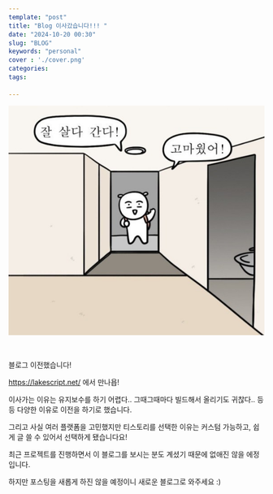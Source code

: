 ```yaml
---
template: "post"
title: "Blog 이사갔습니다!!! "
date: "2024-10-20 00:30"
slug: "BLOG"
keywords: "personal"
cover : './cover.png'
categories: 
tags: 

---
```


![move](./2.jpeg)

<br>

블로그 이전했습니다!

https://lakescript.net/ 에서 만나욥!

이사가는 이유는 유지보수를 하기 어렵다.. 그때그때마다 빌드해서 올리기도 귀찮다.. 등등 다양한 이유로 이전을 하기로 했습니다.

그리고 사실 여러 플랫폼을 고민했지만 티스토리를 선택한 이유는 커스텀 가능하고, 쉽게 글 쓸 수 있어서 선택하게 됐습니다요!

최근 프로젝트를 진행하면서 이 블로그를 보시는 분도 계셨기 때문에 없애진 않을 에정입니다.

하지만 포스팅을 새롭게 하진 않을 예정이니 새로운 블로그로 와주세요 :)

